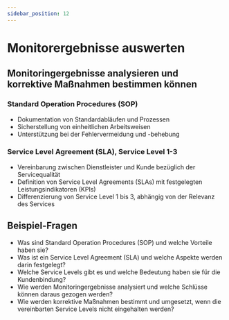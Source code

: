 ```yaml
---
sidebar_position: 12
---
```


# Monitorergebnisse auswerten

<!--
Monitoringergebnisse analysieren und korrektive Maßnahmen bestimmen können

-   Standard Operation Procedures (SOP)
-   Service Level Agreement (SLA), Service level 1-3 -->

## Monitoringergebnisse analysieren und korrektive Maßnahmen bestimmen können

### Standard Operation Procedures (SOP)

-   Dokumentation von Standardabläufen und Prozessen
-   Sicherstellung von einheitlichen Arbeitsweisen
-   Unterstützung bei der Fehlervermeidung und -behebung

### Service Level Agreement (SLA), Service Level 1-3

-   Vereinbarung zwischen Dienstleister und Kunde bezüglich der Servicequalität
-   Definition von Service Level Agreements (SLAs) mit festgelegten Leistungsindikatoren (KPIs)
-   Differenzierung von Service Level 1 bis 3, abhängig von der Relevanz des Services

## Beispiel-Fragen

-   Was sind Standard Operation Procedures (SOP) und welche Vorteile haben sie?
-   Was ist ein Service Level Agreement (SLA) und welche Aspekte werden darin festgelegt?
-   Welche Service Levels gibt es und welche Bedeutung haben sie für die Kundenbindung?
-   Wie werden Monitoringergebnisse analysiert und welche Schlüsse können daraus gezogen werden?
-   Wie werden korrektive Maßnahmen bestimmt und umgesetzt, wenn die vereinbarten Service Levels nicht eingehalten werden?

